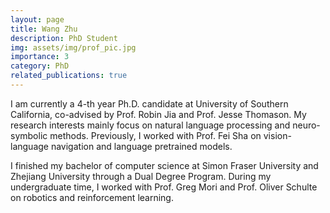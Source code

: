 ```yaml
---
layout: page
title: Wang Zhu
description: PhD Student
img: assets/img/prof_pic.jpg
importance: 3
category: PhD
related_publications: true
---
```



I am currently a 4-th year Ph.D. candidate at University of Southern California, co-advised by Prof. Robin Jia and Prof. Jesse Thomason. My research interests mainly focus on natural language processing and neuro-symbolic methods. Previously, I worked with Prof. Fei Sha on vision-language navigation and language pretrained models.

I finished my bachelor of computer science at Simon Fraser University and Zhejiang University through a Dual Degree Program. During my undergraduate time, I worked with Prof. Greg Mori and Prof. Oliver Schulte on robotics and reinforcement learning.